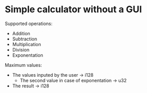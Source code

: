 # Simple calculator without a GUI
Supported operations:
- Addition
- Subtraction
- Multiplication
- Division
- Exponentation

Maximum values:
- The values inputed by the user -> i128
  - The second value in case of exponentation -> u32
- The result -> i128
